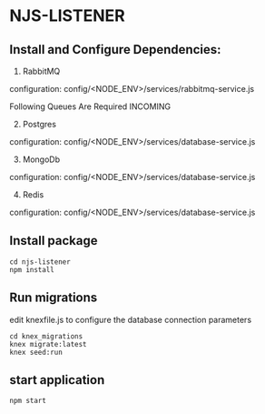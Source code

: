 # NJS-LISTENER

## Install and Configure Dependencies:
1. RabbitMQ

configuration: config/<NODE_ENV>/services/rabbitmq-service.js

Following Queues Are Required
    INCOMING

2. Postgres

configuration: config/<NODE_ENV>/services/database-service.js

3. MongoDb

configuration: config/<NODE_ENV>/services/database-service.js

4. Redis

configuration: config/<NODE_ENV>/services/database-service.js

## Install package

```
cd njs-listener
npm install
```

## Run migrations

edit knexfile.js to configure the database connection parameters

```
cd knex_migrations
knex migrate:latest
knex seed:run
```

## start application

```
npm start
```



